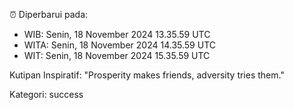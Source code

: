 ⏰ Diperbarui pada:
- WIB: Senin, 18 November 2024 13.35.59 UTC
- WITA: Senin, 18 November 2024 14.35.59 UTC
- WIT: Senin, 18 November 2024 15.35.59 UTC

Kutipan Inspiratif:
"Prosperity makes friends, adversity tries them."


Kategori: success

